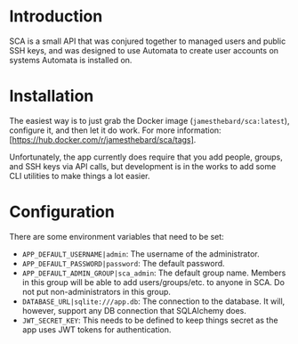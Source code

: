 # Introduction

SCA is a small API that was conjured together to managed users and public SSH keys, and was designed to use Automata to create user accounts on systems Automata is installed on.

# Installation

The easiest way is to just grab the Docker image (`jamesthebard/sca:latest`), configure it, and then let it do work.  For more information: [https://hub.docker.com/r/jamesthebard/sca/tags].

Unfortunately, the app currently does require that you add people, groups, and SSH keys via API calls, but development is in the works to add some CLI utilities to make things a lot easier.

# Configuration

There are some environment variables that need to be set:

- `APP_DEFAULT_USERNAME|admin`: The username of the administrator.
- `APP_DEFAULT_PASSWORD|password`: The default password.
- `APP_DEFAULT_ADMIN_GROUP|sca_admin`: The default group name.  Members in this group will be able to add users/groups/etc. to anyone in SCA.  Do not put non-administrators in this group.
- `DATABASE_URL|sqlite:///app.db`: The connection to the database.  It will, however, support any DB connection that SQLAlchemy does.
- `JWT_SECRET_KEY`: This needs to be defined to keep things secret as the app uses JWT tokens for authentication.

